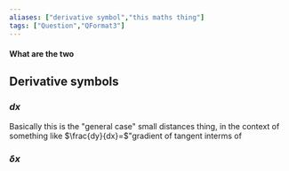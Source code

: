 ```yaml
---
aliases: ["derivative symbol","this maths thing"]
tags: ["Question","QFormat3"]
---
```


#### What are the two
## Derivative symbols
### $d x$
Basically this is the "general case" small distances thing, in the context of something like $\frac{dy}{dx}=$"gradient of tangent interms of


### $\delta x$
